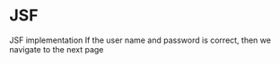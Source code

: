 # JSF
JSF implementation
If the user name and password is correct, then we navigate to the next page
